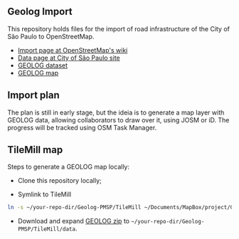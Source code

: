 ## Geolog Import

This repository holds files for the import of road infrastructure of the City of São Paulo to OpenStreetMap.

* [Import page at OpenStreetMap's wiki](https://wiki.openstreetmap.org/wiki/Geolog_PMSP_Import)
* [Data page at City of São Paulo site](http://www.prefeitura.sp.gov.br/cidade/secretarias/desenvolvimento_urbano/dados_estatisticos/index.php?p=160798)
* [GEOLOG dataset](http://www.prefeitura.sp.gov.br/cidade/secretarias/upload/desenvolvimento_urbano/dados_estatisticos/arquivos/20131203_geolog.zip)
* [GEOLOG map](https://api.tiles.mapbox.com/v4/mapaslivres.hnhcwhfr/page.html?access_token=pk.eyJ1IjoibWFwYXNsaXZyZXMiLCJhIjoidmVxbkRhRSJ9.fe8NAiiw9ACGjVgGgowbgg)


## Import plan

The plan is still in early stage, but the ideia is to generate a map layer with GEOLOG data, allowing collaborators to draw over it, using JOSM or iD. The progress will be tracked using OSM Task Manager.

## TileMill map

Steps to generate a GEOLOG map locally:

* Clone this repository locally;

* Symlink to TileMill 

```bash
ln -s ~/your-repo-dir/Geolog-PMSP/TileMill ~/Documents/MapBox/project/Geolog-PMSP
```

* Download and expand [GEOLOG zip](http://www.prefeitura.sp.gov.br/cidade/secretarias/upload/desenvolvimento_urbano/dados_estatisticos/arquivos/20131203_geolog.zip) to `~/your-repo-dir/Geolog-PMSP/TileMill/data`.
